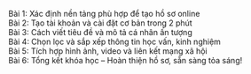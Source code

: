 Bài 1: Xác định nền tảng phù hợp để tạo hồ sơ online  
Bài 2: Tạo tài khoản và cài đặt cơ bản trong 2 phút  
Bài 3: Cách viết tiêu đề và mô tả cá nhân ấn tượng  
Bài 4: Chọn lọc và sắp xếp thông tin học vấn, kinh nghiệm  
Bài 5: Tích hợp hình ảnh, video và liên kết mạng xã hội  
Bài 6: Tổng kết khóa học – Hoàn thiện hồ sơ, sẵn sàng tỏa sáng!